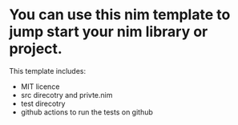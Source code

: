 # You can use this nim template to jump start your nim library or project.

This template includes:
* MIT licence
* src direcotry and privte.nim
* test direcotry
* github actions to run the tests on github